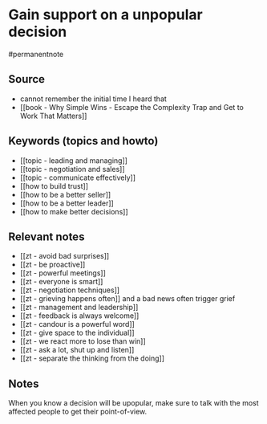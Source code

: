 # Gain support on a unpopular decision

#permanentnote

## Source
- cannot remember the initial time I heard that
- [[book - Why Simple Wins - Escape the Complexity Trap and Get to Work That Matters]]

## Keywords (topics and howto)
- [[topic - leading and managing]]
- [[topic - negotiation and sales]]
- [[topic - communicate effectively]]
- [[how to build trust]]
- [[how to be a better seller]]
- [[how to be a better leader]]
- [[how to make better decisions]]

## Relevant notes
- [[zt - avoid bad surprises]]
- [[zt - be proactive]]
- [[zt - powerful meetings]]
- [[zt - everyone is smart]]
- [[zt - negotiation techniques]]
- [[zt - grieving happens often]] and a bad news often trigger grief
- [[zt - management and leadership]]
- [[zt - feedback is always welcome]]
- [[zt - candour is a powerful word]]
- [[zt - give space to the individual]]
- [[zt - we react more to lose than win]]
- [[zt - ask a lot, shut up and listen]]
- [[zt - separate the thinking from the doing]]

## Notes
When you know a decision will be upopular, make sure to talk with the most affected people to get their point-of-view.